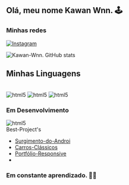 ## Olá, meu nome Kawan Wnn. 🕹️
### Minhas redes <br>
[![Instagram](https://img.shields.io/badge/Instagram-E4405F?style=for-the-badge&logo=instagram&logoColor=white)](https://www.instagram.com/kawan_wg.k/) 


![Kawan-Wnn. GitHub stats](https://github-readme-stats.vercel.app/api?username=kawanwagnner&show_icons=true&theme=dracula)


## Minhas Linguagens

<div style="display: inline_block"><br/>
    <img align="center" alt="html5" src="https://img.shields.io/badge/HTML5-E34F26?style=for-the-badge&logo=html5&logoColor=white">
    <img align="center" alt="html5" src="https://img.shields.io/badge/CSS3-1572B6?style=for-the-badge&logo=css3&logoColor=white">
    <img align="center" alt="html5" src="https://img.shields.io/badge/JavaScript-F7DF1E?style=for-the-badge&logo=javascript&logoColor=black">
    
</div>

### Em Desenvolvimento
<div>
     <img align="center" alt="html5" src="https://img.shields.io/badge/JavaScript-F7DF1E?style=for-the-badge&logo=javascript&logoColor=black">
<br/>
Best-Project's
<br/>

- <a href="https://kawanwagnner.github.io/blog-android/">Surgimento-do-Androi</a> 
- <a href="https://kawanwagnner.github.io/estudos_aldeia/">Carros-Clássicos</a>
- <a href="https://kawanwagnner.github.io/Portfolio.github.io/">Portfólio-Responsive</a> 
- <a href=""></a>

### Em constante aprendizado. 🙇🏿
